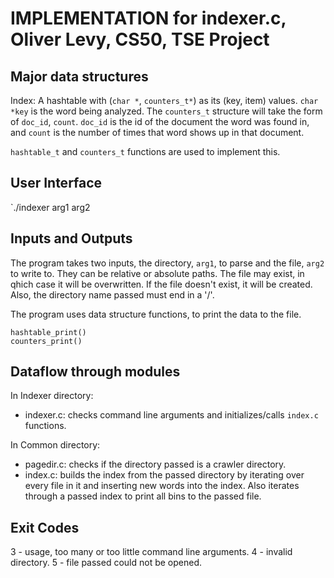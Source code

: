 # IMPLEMENTATION for indexer.c, Oliver Levy, CS50, TSE Project

## Major data structures
Index:
A hashtable with (`char *`, `counters_t*`) as its (key, item) values. `char *key` is the word being analyzed. The `counters_t` structure will take the form of `doc_id`, `count`. `doc_id` is the id of the document the word was found in, and `count` is the number of times that word shows up in that document.

`hashtable_t` and `counters_t` functions are used to implement this. 

## User Interface
`./indexer arg1 arg2

## Inputs and Outputs
The program takes two inputs, the directory, `arg1`,  to parse and the file, `arg2` to write to. They can be relative or absolute paths. The file may exist, in qhich case it will be overwritten. If the file doesn't exist, it will be created. Also, the directory name passed must end in a '/'. 

The program uses data structure functions, to print the data to the file.  

```
hashtable_print()
counters_print() 
```

## Dataflow through modules
In Indexer directory:
- indexer.c: checks command line arguments and initializes/calls `index.c` functions.
 
In Common directory:
- pagedir.c: checks if the directory passed is a crawler directory. 
- index.c: builds the index from the passed directory by iterating over every file in it and inserting new words into the index. Also iterates through a passed index to print all bins to the passed file.   

## Exit Codes
3 - usage, too many or too little command line arguments.
4 - invalid directory. 
5 - file passed could not be opened. 
